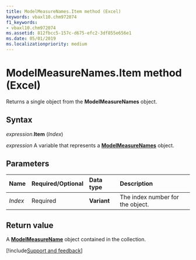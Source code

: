 ```yaml
---
title: ModelMeasureNames.Item method (Excel)
keywords: vbaxl10.chm972074
f1_keywords:
- vbaxl10.chm972074
ms.assetid: 812fbcc5-157c-d675-efc2-3df855e656e1
ms.date: 05/01/2019
ms.localizationpriority: medium
---
```



# ModelMeasureNames.Item method (Excel)

Returns a single object from the **ModelMeasureNames** object.


## Syntax

_expression_.**Item** (_Index_)

_expression_ A variable that represents a **[ModelMeasureNames](Excel.modelmeasurenames.md)** object.


## Parameters

|Name|Required/Optional|Data type|Description|
|:-----|:-----|:-----|:-----|
| _Index_|Required|**Variant**|The index number for the object.|


## Return value

A **[ModelMeasureName](Excel.modelmeasurename.md)** object contained in the collection.




[!include[Support and feedback](~/includes/feedback-boilerplate.md)]